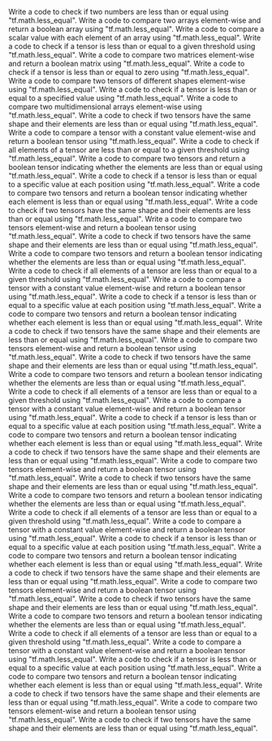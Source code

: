 Write a code to check if two numbers are less than or equal using "tf.math.less_equal".
Write a code to compare two arrays element-wise and return a boolean array using "tf.math.less_equal".
Write a code to compare a scalar value with each element of an array using "tf.math.less_equal".
Write a code to check if a tensor is less than or equal to a given threshold using "tf.math.less_equal".
Write a code to compare two matrices element-wise and return a boolean matrix using "tf.math.less_equal".
Write a code to check if a tensor is less than or equal to zero using "tf.math.less_equal".
Write a code to compare two tensors of different shapes element-wise using "tf.math.less_equal".
Write a code to check if a tensor is less than or equal to a specified value using "tf.math.less_equal".
Write a code to compare two multidimensional arrays element-wise using "tf.math.less_equal".
Write a code to check if two tensors have the same shape and their elements are less than or equal using "tf.math.less_equal".
Write a code to compare a tensor with a constant value element-wise and return a boolean tensor using "tf.math.less_equal".
Write a code to check if all elements of a tensor are less than or equal to a given threshold using "tf.math.less_equal".
Write a code to compare two tensors and return a boolean tensor indicating whether the elements are less than or equal using "tf.math.less_equal".
Write a code to check if a tensor is less than or equal to a specific value at each position using "tf.math.less_equal".
Write a code to compare two tensors and return a boolean tensor indicating whether each element is less than or equal using "tf.math.less_equal".
Write a code to check if two tensors have the same shape and their elements are less than or equal using "tf.math.less_equal".
Write a code to compare two tensors element-wise and return a boolean tensor using "tf.math.less_equal".
Write a code to check if two tensors have the same shape and their elements are less than or equal using "tf.math.less_equal".
Write a code to compare two tensors and return a boolean tensor indicating whether the elements are less than or equal using "tf.math.less_equal".
Write a code to check if all elements of a tensor are less than or equal to a given threshold using "tf.math.less_equal".
Write a code to compare a tensor with a constant value element-wise and return a boolean tensor using "tf.math.less_equal".
Write a code to check if a tensor is less than or equal to a specific value at each position using "tf.math.less_equal".
Write a code to compare two tensors and return a boolean tensor indicating whether each element is less than or equal using "tf.math.less_equal".
Write a code to check if two tensors have the same shape and their elements are less than or equal using "tf.math.less_equal".
Write a code to compare two tensors element-wise and return a boolean tensor using "tf.math.less_equal".
Write a code to check if two tensors have the same shape and their elements are less than or equal using "tf.math.less_equal".
Write a code to compare two tensors and return a boolean tensor indicating whether the elements are less than or equal using "tf.math.less_equal".
Write a code to check if all elements of a tensor are less than or equal to a given threshold using "tf.math.less_equal".
Write a code to compare a tensor with a constant value element-wise and return a boolean tensor using "tf.math.less_equal".
Write a code to check if a tensor is less than or equal to a specific value at each position using "tf.math.less_equal".
Write a code to compare two tensors and return a boolean tensor indicating whether each element is less than or equal using "tf.math.less_equal".
Write a code to check if two tensors have the same shape and their elements are less than or equal using "tf.math.less_equal".
Write a code to compare two tensors element-wise and return a boolean tensor using "tf.math.less_equal".
Write a code to check if two tensors have the same shape and their elements are less than or equal using "tf.math.less_equal".
Write a code to compare two tensors and return a boolean tensor indicating whether the elements are less than or equal using "tf.math.less_equal".
Write a code to check if all elements of a tensor are less than or equal to a given threshold using "tf.math.less_equal".
Write a code to compare a tensor with a constant value element-wise and return a boolean tensor using "tf.math.less_equal".
Write a code to check if a tensor is less than or equal to a specific value at each position using "tf.math.less_equal".
Write a code to compare two tensors and return a boolean tensor indicating whether each element is less than or equal using "tf.math.less_equal".
Write a code to check if two tensors have the same shape and their elements are less than or equal using "tf.math.less_equal".
Write a code to compare two tensors element-wise and return a boolean tensor using "tf.math.less_equal".
Write a code to check if two tensors have the same shape and their elements are less than or equal using "tf.math.less_equal".
Write a code to compare two tensors and return a boolean tensor indicating whether the elements are less than or equal using "tf.math.less_equal".
Write a code to check if all elements of a tensor are less than or equal to a given threshold using "tf.math.less_equal".
Write a code to compare a tensor with a constant value element-wise and return a boolean tensor using "tf.math.less_equal".
Write a code to check if a tensor is less than or equal to a specific value at each position using "tf.math.less_equal".
Write a code to compare two tensors and return a boolean tensor indicating whether each element is less than or equal using "tf.math.less_equal".
Write a code to check if two tensors have the same shape and their elements are less than or equal using "tf.math.less_equal".
Write a code to compare two tensors element-wise and return a boolean tensor using "tf.math.less_equal".
Write a code to check if two tensors have the same shape and their elements are less than or equal using "tf.math.less_equal".